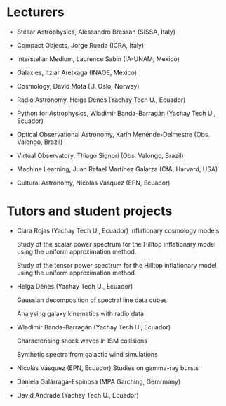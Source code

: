 # Lecturers

- Stellar Astrophysics, Alessandro Bressan (SISSA, Italy)

- Compact Objects, Jorge Rueda (ICRA, Italy)
  
- Interstellar Medium, Laurence Sabin (IA-UNAM, Mexico)
  
- Galaxies, Itziar Aretxaga (INAOE, Mexico)

- Cosmology, David Mota (U. Oslo, Norway)

- Radio Astronomy, Helga Dénes (Yachay Tech U., Ecuador)

- Python for Astrophysics, Wladimir Banda-Barragán (Yachay Tech U., Ecuador)

- Optical Observational Astronomy, Karín Menénde-Delmestre (Obs. Valongo, Brazil)
  
- Virtual Observatory, Thiago Signori (Obs. Valongo, Brazil)

- Machine Learning, Juan Rafael Martínez Galarza (CfA, Harvard, USA)

- Cultural Astronomy, Nicolás Vásquez (EPN, Ecuador)

# Tutors and student projects

- Clara Rojas (Yachay Tech U., Ecuador)
  Inflationary cosmology models

  Study of the scalar power spectrum for the Hilltop inflationary model using the uniform approximation method.

  Study of the tensor power spectrum for the Hilltop inflationary model using the uniform approximation method.
  
- Helga Dénes (Yachay Tech U., Ecuador)
  
  Gaussian decomposition of spectral line data cubes
  
  Analysing galaxy kinematics with radio data
  
- Wladimir Banda-Barragán (Yachay Tech U., Ecuador)

  Characterising shock waves in ISM collisions

  Synthetic spectra from galactic wind simulations

- Nicolás Vásquez (EPN, Ecuador)
  Studies on gamma-ray bursts

- Daniela Galárraga-Espinosa (MPA Garching, Gemrmany)
  
- David Andrade (Yachay Tech U., Ecuador)
